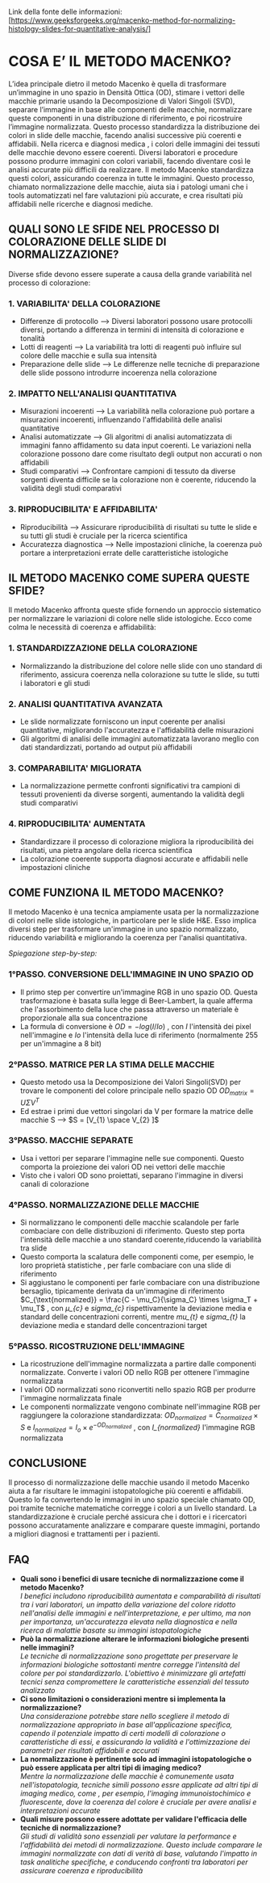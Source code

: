 Link della fonte delle informazioni:
[https://www.geeksforgeeks.org/macenko-method-for-normalizing-histology-slides-for-quantitative-analysis/]

# COSA E’ IL METODO MACENKO?

L’idea principale dietro il metodo Macenko è quella di trasformare un’immagine in uno spazio in Densità Ottica (OD), stimare i vettori delle macchie primarie usando la Decomposizione di Valori Singoli (SVD), separare l’immagine in base alle componenti delle macchie, normalizzare queste componenti in una distribuzione di riferimento, e poi ricostruire l’immagine normalizzata. Questo processo standardizza la distribuzione dei colori in slide delle macchie, facendo analisi successive più coerenti e affidabili. Nella ricerca e diagnosi medica , i colori delle immagini dei tessuti delle macchie devono essere coerenti. Diversi laboratori e procedure possono produrre immagini con colori variabili, facendo diventare così le analisi accurate più difficili da realizzare. Il metodo Macenko standardizza questi colori, assicurando coerenza in tutte le immagini. Questo processo, chiamato normalizzazione delle macchie, aiuta sia i patologi umani che i tools automatizzati nel fare valutazioni più accurate, e crea risultati più affidabili nelle ricerche e diagnosi mediche. 

## QUALI SONO LE SFIDE NEL PROCESSO DI COLORAZIONE DELLE SLIDE DI NORMALIZZAZIONE?

Diverse sfide devono essere superate a causa della grande variabilità nel processo di colorazione:
### 1. VARIABILITA' DELLA COLORAZIONE
  - Differenze di protocollo --> Diversi laboratori possono usare protocolli diversi, portando a differenza in termini di intensità di colorazione e tonalità
  - Lotti di reagenti --> La variabilità tra lotti di reagenti può influire sul colore delle macchie e sulla sua intensità 
  - Preparazione delle slide --> Le differenze nelle tecniche di preparazione delle slide possono introdurre incoerenza nella colorazione
### 2. IMPATTO NELL'ANALISI QUANTITATIVA
  - Misurazioni incoerenti --> La variabilità nella colorazione può portare a misurazioni incoerenti, influenzando l'affidabilità delle analisi quantitative
  - Analisi automatizzate --> Gli algoritmi di analisi automatizzata di immagini fanno affidamento su data input coerenti. Le variazioni nella colorazione possono dare come risultato degli output non accurati o non affidabili
  - Studi comparativi --> Confrontare campioni di tessuto da diverse sorgenti diventa difficile se la colorazione non è coerente, riducendo la validità degli studi comparativi
### 3. RIPRODUCIBILITA' E AFFIDABILITA'
  - Riproducibilità --> Assicurare riproducibilità di risultati su tutte le slide e su tutti gli studi è cruciale per la ricerca scientifica
  - Accuratezza diagnostica --> Nelle impostazioni cliniche, la coerenza può portare a interpretazioni errate delle caratteristiche istologiche

## IL METODO MACENKO COME SUPERA QUESTE SFIDE?

Il metodo Macenko affronta queste sfide fornendo un approccio sistematico per normalizzare le variazioni di colore nelle slide istologiche. Ecco come colma le necessità di coerenza e affidabilità:
### 1. STANDARDIZZAZIONE DELLA COLORAZIONE
  - Normalizzando la distribuzione del colore nelle slide con uno standard di riferimento, assicura coerenza nella colorazione su tutte le slide, su tutti i laboratori e gli studi
### 2. ANALISI QUANTITATIVA AVANZATA
  - Le slide normalizzate forniscono un input coerente per analisi quantitative, migliorando l'accuratezza e l'affidabilità delle misurazioni
  - Gli algoritmi di analisi delle immagini automatizzata lavorano meglio con dati standardizzati, portando ad output più affidabili
### 3. COMPARABILITA' MIGLIORATA
  - La normalizzazione permette confronti significativi tra campioni di tessuti provenienti da diverse sorgenti, aumentando la validità degli studi comparativi
### 4. RIPRODUCIBILITA' AUMENTATA
  - Standardizzare il processo di colorazione migliora la riproducibilità dei risultati, una pietra angolare della ricerca scientifica
  - La colorazione coerente supporta diagnosi accurate e affidabili nelle impostazioni cliniche

## COME FUNZIONA IL METODO MACENKO?

Il metodo Macenko è una tecnica ampiamente usata per la normalizzazione di colori nelle slide istologiche, in particolare per le slide H&E. Esso implica diversi step per trasformare un'immagine in uno spazio normalizzato, riducendo variabilità e migliorando la coerenza per l'analisi quantitativa.

*Spiegazione step-by-step:*
### 1°PASSO. CONVERSIONE DELL'IMMAGINE IN UNO SPAZIO OD
  - Il primo step per convertire un'immagine RGB in uno spazio OD. Questa trasformazione è basata sulla legge di Beer-Lambert, la quale afferma che l'assorbimento della luce che passa attraverso un materiale è proporzionale alla sua concentrazione
  - La formula di conversione è $OD=-log(I/Io)$ , con *I* l'intensità dei pixel nell'immagine e *Io* l'intensità della luce di riferimento (normalmente 255 per un'immagine a 8 bit)
### 2°PASSO. MATRICE PER LA STIMA DELLE MACCHIE
  - Questo metodo usa la Decomposizione dei Valori Singoli(SVD) per trovare le componenti del colore principale nello spazio OD   $OD_{matrix}=U {\Sigma} V^{T}$
  - Ed estrae i primi due vettori singolari da V per formare la matrice delle macchie S --> $S = [V_{1} \space V_{2} ]$
### 3°PASSO. MACCHIE SEPARATE
  - Usa i vettori per separare l'immagine nelle sue componenti. Questo comporta la proiezione dei valori OD nei vettori delle macchie
  - Visto che i valori OD sono proiettati, separano l'immagine in diversi canali di colorazione
### 4°PASSO. NORMALIZZAZIONE DELLE MACCHIE
  - Si normalizzano le componenti delle macchie scalandole per farle combaciare con delle distribuzioni di riferimento. Questo step porta l'intensità delle macchie a uno standard coerente,riducendo la variabilità tra slide
  - Questo comporta la scalatura delle componenti come, per esempio, le loro proprietà statistiche , per farle combaciare con una slide di riferimento
  - Si aggiustano le componenti per farle combaciare con una distribuzione bersaglio, tipicamente derivata da un'immagine di riferimento
$C_{\text{normalized}} = \frac{C - \mu_C}{\sigma_C} \times \sigma_T + \mu_T$ , con *μ_{c}* e *sigma_{c}* rispettivamente la deviazione media e standard delle concentrazioni correnti, mentre *mu_{t}* e *sigma_{t}* la deviazione media e standard delle concentrazioni target
### 5°PASSO. RICOSTRUZIONE DELL'IMMAGINE
  - La ricostruzione dell'immagine normalizzata a partire dalle componenti normalizzate. Converte i valori OD nello RGB per ottenere l'immagine normalizzata
  - I valori OD normalizzati sono riconvertiti nello spazio RGB per produrre l'immagine normalizzata finale
  - Le componenti normalizzate vengono combinate nell'immagine RGB per raggiungere la colorazione standardizzata:
$OD_{normalized} = C_{normalized} \times S$ e $I_{normalized} = I_{o} \times e^{-OD_{normalized}}$ , con *I_{normalized}* l'immagine RGB normalizzata

## CONCLUSIONE

Il processo di normalizzazione delle macchie usando il metodo Macenko aiuta a far risultare le immagini istopatologiche più coerenti e affidabili. Questo lo fa convertendo le immagini in uno spazio speciale chiamato OD, poi tramite tecniche matematiche corregge i colori a un livello standard. La standardizzazione è cruciale perché assicura che i dottori e i ricercatori possono accuratamente analizzare e comparare queste immagini, portando a migliori diagnosi e trattamenti per i pazienti.

## FAQ

- **Quali sono i benefici di usare tecniche di normalizzazione come il metodo Macenko?**  
*I benefici includono riproducibilità aumentata e comparabilità di risultati tra i vari laboratori, un impatto della variazione del colore ridotto nell'analisi delle immagini e nell'interpretazione, e per ultimo, ma non per importanza, un'accuratezza elevata nella diagnostica e nella ricerca di malattie basate su immagini istopatologiche*
- **Può la normalizzazione alterare le informazioni biologiche presenti nelle immagini?**  
*Le tecniche di normalizzazione sono progettate per preservare le informazioni biologiche sottostanti mentre corregge l'intensità del colore per poi standardizzarlo. L'obiettivo è minimizzare gli artefatti tecnici senza compromettere le caratteristiche essenziali del tessuto analizzato*
- **Ci sono limitazioni o considerazioni mentre si implementa la normalizzazione?**  
*Una considerazione potrebbe stare nello scegliere il metodo di normalizzazione appropriato in base all'applicazione specifica, capendo il potenziale impatto di certi modelli di colorazione o caratteristiche di essi, e assicurando la validità e l'ottimizzazione dei parametri per risultati affidabili e accurati* 
- **La normalizzazione è pertinente solo ad immagini istopatologiche o può essere applicata per altri tipi di imaging medico?**  
*Mentre la normalizzazione delle macchie è comunemente usata nell'istopatologia, tecniche simili possono essre applicate ad altri tipi di imaging medico, come , per esempio, l'imaging immunoistochimico e fluorescente, dove la coerenza del colore è cruciale per avere analisi e interpretazioni accurate*
- **Quali misure possono essere adottate per validare l'efficacia delle tecniche di normalizzazione?**  
*Gli studi di validità sono essenziali per valutare la performance e l'affidabilità dei metodi di normalizzazione. Questo include comparare le immagini normalizzate con dati di verità di base, valutando l'impatto in task analitiche specifiche, e conducendo confronti tra laboratori per assicurare coerenza e riproducibilità*












 









